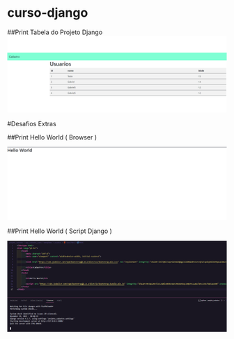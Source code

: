 # curso-django

##Print Tabela do Projeto Django
<img src='/assets/print-table-django.png'>

#Desafios Extras

##Print Hello World ( Browser )

<img src='/assets/print-helloworld-browser.png'>

##Print Hello World ( Script Django )

<img src='/assets/print-helloworld.png'>
